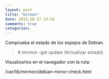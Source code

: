 ```yaml
---
layout: post
title: "mirmon"
date: 2013-10-27 13:54
comments: true
categories: 
---
```

Comprueba el estado de los espejos de Debian.

>\# mirmon -get update (Actualizar estado)

Visualizarlos en el navegador con la ruta: 

/var/lib/mirmon/debian-mirror-check.html

